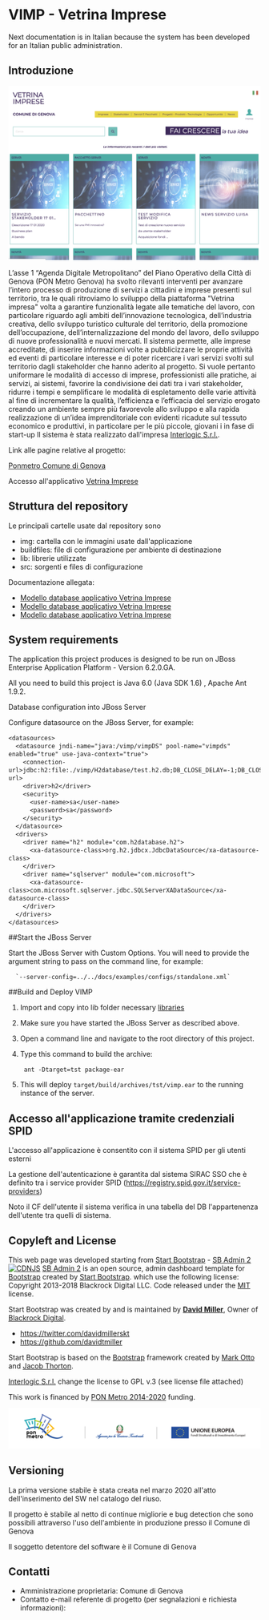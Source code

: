 # VIMP - Vetrina Imprese

Next documentation is in Italian because the system has been developed for an Italian public administration.

## Introduzione

![alt text](./img/home.png)

L’asse 1 “Agenda Digitale Metropolitano” del Piano Operativo della Città di Genova (PON Metro Genova) ha svolto rilevanti interventi per avanzare l’intero processo di produzione di servizi a cittadini e imprese presenti sul territorio, tra le quali ritroviamo lo sviluppo della piattaforma "Vetrina impresa" volta a garantire funzionalità legate alle tematiche del lavoro, con particolare riguardo agli ambiti dell’innovazione tecnologica, dell’industria creativa, dello sviluppo turistico culturale del territorio, della promozione dell’occupazione, dell’internalizzazione del mondo del lavoro, dello sviluppo di nuove professionalità e nuovi mercati. Il sistema permette, alle imprese accreditate, di inserire informazioni volte a pubblicizzare le proprie attività ed eventi di particolare interesse e di poter ricercare i vari servizi svolti sul territorio dagli stakeholder che hanno aderito al progetto. Si vuole pertanto uniformare le modalità di accesso di imprese, professionisti alle pratiche, ai servizi, ai sistemi, favorire la condivisione dei dati tra i vari stakeholder, ridurre i tempi e semplificare le modalità di espletamento delle varie attività al fine di incrementare la qualità, l’efficienza e l’efficacia del servizio erogato creando un ambiente sempre più favorevole allo sviluppo e alla rapida realizzazione di un’idea imprenditoriale con evidenti ricadute sul tessuto economico e produttivi, in particolare per le più piccole, giovani i in fase di start-up
Il sistema è stata realizzato dall'impresa [Interlogic S.r.l.](http://www.pro-logic.it).

Link alle pagine relative al progetto:

[Ponmetro Comune di Genova](https://smart.comune.genova.it/ponmetro)

Accesso all'applicativo [Vetrina Imprese](https://vetrinaimprese.comune.genova.it/vimp/home)


## Struttura del repository
Le principali cartelle usate dal repository sono

* img: cartella con le immagini usate dall'applicazione
* buildfiles: file di configurazione per ambiente di destinazione
* lib: librerie utilizzate
* src: sorgenti e files di configurazione

Documentazione allegata:

* [Modello database applicativo Vetrina Imprese](./doc/ModelloDatabase.pdf)
* [Modello database applicativo Vetrina Imprese](./doc/ModelloDatabase.pdf)
* [Modello database applicativo Vetrina Imprese](./doc/ModelloDatabase.pdf)


## System requirements

The application this project produces is designed to be run on JBoss Enterprise Application Platform - Version 6.2.0.GA.

All you need to build this project is Java 6.0 (Java SDK 1.6) , Apache Ant 1.9.2.

	
Database configuration into JBoss Server

Configure datasource on the JBoss Server, for example: 

	<datasources>
	  <datasource jndi-name="java:/vimp/vimpDS" pool-name="vimpds" enabled="true" use-java-context="true">
	    <connection-url>jdbc:h2:file:./vimp/H2database/test.h2.db;DB_CLOSE_DELAY=-1;DB_CLOSE_ON_EXIT=FALSE</connection-url>
	    <driver>h2</driver>
	    <security>
	      <user-name>sa</user-name>
	      <password>sa</password>
	    </security>
	  </datasource>
	  <drivers>
	    <driver name="h2" module="com.h2database.h2">
	      <xa-datasource-class>org.h2.jdbcx.JdbcDataSource</xa-datasource-class>
	    </driver>
	    <driver name="sqlserver" module="com.microsoft">
	      <xa-datasource-class>com.microsoft.sqlserver.jdbc.SQLServerXADataSource</xa-datasource-class>
	    </driver>
	  </drivers>
	</datasources>

##Start the JBoss Server

Start the JBoss Server with Custom Options. You will need to provide the argument string to pass on the command line, for example: 

      `--server-config=../../docs/examples/configs/standalone.xml`

##Build and Deploy VIMP

1. Import and copy into lib folder necessary [libraries](./libraries.md)
2. Make sure you have started the JBoss Server as described above.
2. Open a command line and navigate to the root directory of this project.
3. Type this command to build the archive:

        ant -Dtarget=tst package-ear
4. This will deploy `target/build/archives/tst/vimp.ear` to the running instance of the server.
 

 
## Accesso all'applicazione tramite credenziali SPID

L'accesso all'applicazione è consentito con il sistema SPID per gli utenti esterni

La gestione dell'autenticazione è garantita dal sistema SIRAC SSO che è definito tra i service provider SPID 
(https://registry.spid.gov.it/service-providers)

Noto il CF dell'utente il sistema verifica in una tabella del DB l'appartenenza dell'utente tra quelli di sistema.


## Copyleft and License

This web page was developed starting from [Start Bootstrap](http://startbootstrap.com/) - [SB Admin 2](http://startbootstrap.com/template-overviews/sb-admin-2/)
[![CDNJS](https://img.shields.io/cdnjs/v/startbootstrap-sb-admin-2.svg)](https://cdnjs.com/libraries/startbootstrap-sb-admin-2)
[SB Admin 2](http://startbootstrap.com/template-overviews/sb-admin-2/) is an open source, admin dashboard template for [Bootstrap](http://getbootstrap.com/) created by [Start Bootstrap](http://startbootstrap.com/).
which  use the following license: Copyright 2013-2018 Blackrock Digital LLC. Code released under the [MIT](https://github.com/BlackrockDigital/startbootstrap-sb-admin-2/blob/gh-pages/LICENSE) license.

Start Bootstrap was created by and is maintained by **[David Miller](http://davidmiller.io/)**, Owner of [Blackrock Digital](http://blackrockdigital.io/).

* https://twitter.com/davidmillerskt
* https://github.com/davidtmiller

Start Bootstrap is based on the [Bootstrap](http://getbootstrap.com/) framework created by [Mark Otto](https://twitter.com/mdo) and [Jacob Thorton](https://twitter.com/fat).


[Interlogic S.r.l.](http://www.pro-logic.it) change the license to GPL v.3 (see license file attached)

This work is financed by [PON Metro 2014-2020](http://www.ponmetro.it) funding.

![alt text](./img/pon_metro/Barra_loghi.png)


## Versioning

La prima versione stabile è stata creata nel marzo 2020 all'atto dell'inserimento del SW nel catalogo del riuso.

Il progetto è stabile al netto di continue migliorie e bug detection che sono possibili attraverso l'uso dell'ambiente in produzione presso il Comune di Genova

Il soggetto detentore del software è il Comune di Genova

## Contatti

* Amministrazione proprietaria: Comune di Genova
* Contatto e-mail referente di progetto (per segnalazioni e richiesta informazioni): 
